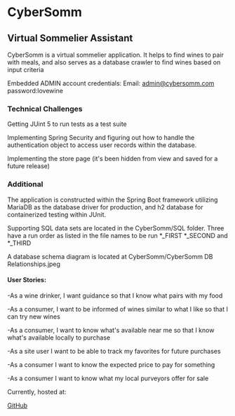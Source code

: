 # CyberSomm
## Virtual Sommelier Assistant

CyberSomm is a virtual sommelier application. It helps to find wines to pair with meals, and also serves as a database crawler to find wines based on input criteria

Embedded ADMIN account credentials:
Email: admin@cybersomm.com
password:lovewine

### Technical Challenges
Getting JUint 5 to run tests as a test suite

Implementing Spring Security and figuring out how to handle the authentication object to access user records within the database.

Implementing the store page (it's been hidden from view and saved for a future release)





### Additional
The application is constructed within the Spring Boot framework utilizing MariaDB as the database driver for production, and h2 database for containerized testing within JUnit.

Supporting SQL data sets are located in the CyberSomm/SQL folder. Three have a run order as listed in the file names to be run *_FIRST *_SECOND and *_THIRD

A database schema diagram is located at CyberSomm/CyberSomm DB Relationships.jpeg





#### User Stories:
-As a wine drinker, I want guidance so that I know what pairs with my food

-As a consumer, I want to be informed of wines similar to what I like so that I can try new wines

-As a consumer, I want to know what's available near me so that I know what's available locally to purchase

-As a site user I want to be able to track my favorites for future purchases

-As a consumer I want to know the expected price to pay for something

-As a consumer I want to know what my local purveyors offer for sale


Currently, hosted at:

[GitHub](https://github.com/mirawinkel/CyberSomm)